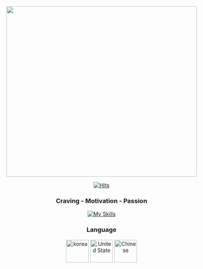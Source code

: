   <div align=center>
<img src="https://github.com/sabb12/sabb12/assets/57868607/967218b3-be2e-4b8b-a472-103492ccd589" style="width: 100%; height: 450px"/>
  
	
  [![Hits](https://hits.seeyoufarm.com/api/count/incr/badge.svg?url=https%3A%2F%2Fgithub.com%2Fzzsza)](https://hits.seeyoufarm.com) 
	
<h3>Craving - Motivation - Passion</h3>

[![My Skills](https://skillicons.dev/icons?i=html,css,js,react,nextjs,ts,nodejs,github,notion)](https://skillicons.dev)

<h3>Language</h3>

<img src="https://github.com/sabb12/sabb12/assets/57868607/5082eeb2-f89b-49ff-a333-1f82f22c8e85" alt="korea" style="width: 60px; height: 60px"/>
<img src="https://github.com/sabb12/sabb12/assets/57868607/30a1e980-b55a-4c84-ba95-bc28a0543074" alt="United State"  style="width: 60px; height: 60px"/>
<img src="https://github.com/sabb12/sabb12/assets/57868607/650437ed-3068-4461-a0c3-06a1299885b6" alt="Chinese" style="width: 60px; height: 60px"/>

  </div>
